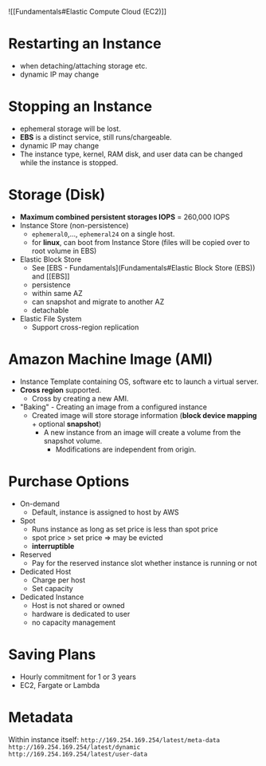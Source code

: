![[Fundamentals#Elastic Compute Cloud (EC2)]]


# Restarting an Instance
- when detaching/attaching storage etc.
- dynamic IP may change

# Stopping an Instance
- ephemeral storage will be lost.
- **EBS** is a distinct service, still runs/chargeable.
- dynamic IP may change
- The instance type, kernel, RAM disk, and user data can be changed while the instance is stopped.
# Storage (Disk)
- **Maximum combined persistent storages IOPS** = 260,000 IOPS
- Instance Store (non-persistence)
	- `ephemeral0`,..., `ephemeral24` on a single host.
	- for **linux**, can boot from Instance Store (files will be copied over to root volume in EBS)
- Elastic Block Store
	- See [EBS - Fundamentals](Fundamentals#Elastic Block Store (EBS)) and [[EBS]]
	- persistence
	- within same AZ
	- can snapshot and migrate to another AZ
	- detachable
- Elastic File System
	- Support cross-region replication

# Amazon Machine Image (AMI)
- Instance Template containing OS, software etc to launch a virtual server.
- **Cross region** supported.
	- Cross by creating a new AMI.
- "Baking" - Creating an image from a configured instance
	- Created image will store storage information (**block device mapping** + optional **snapshot**)
		- A new instance from an image will create a volume from the snapshot volume.
			- Modifications are independent from origin.

# Purchase Options
- On-demand
	- Default, instance is assigned to host by AWS
- Spot
	- Runs instance as long as set price is less than spot price
	- spot price > set price => may be evicted
	- **interruptible**
- Reserved
	- Pay for the reserved instance slot whether instance is running or not
- Dedicated Host
	- Charge per host
	- Set capacity
- Dedicated Instance
	- Host is not shared or owned
	- hardware is dedicated to user
	- no capacity management
# Saving Plans
- Hourly commitment for 1 or 3 years
- EC2, Fargate or Lambda


# Metadata
Within instance itself: 
`http://169.254.169.254/latest/meta-data`
`http://169.254.169.254/latest/dynamic`
`http://169.254.169.254/latest/user-data`